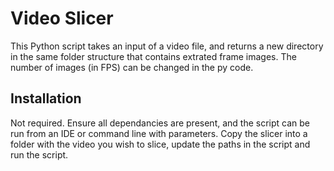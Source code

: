 # Video Slicer

This Python script takes an input of a video file, and returns a new directory in the same folder structure that contains extrated frame images. The number of images (in FPS) can be changed in the py code.

## Installation

Not required. Ensure all dependancies are present, and the script can be run from an IDE or command line with parameters. Copy the slicer into a folder with the video you wish to slice, update the paths in the script and run the script.

